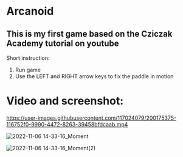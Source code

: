 # Arcanoid
## **This is my first game based on the Cziczak Academy tutorial on youtube**
Short instruction:
1. Run game
2. Use the LEFT and RIGHT arrow keys to fix the paddle in motion

# Video and screenshot:

https://user-images.githubusercontent.com/117024079/200175375-116752f0-9990-4472-8263-39458bfdcaab.mp4

![2022-11-06 14-33-16_Moment](https://user-images.githubusercontent.com/117024079/200175418-f1feb743-4df4-4afc-8b34-b7d7ad957c99.jpg)

![2022-11-06 14-33-16_Moment(2)](https://user-images.githubusercontent.com/117024079/200175442-98b274f4-7a2b-4a6b-a889-60a01dc77179.jpg)
